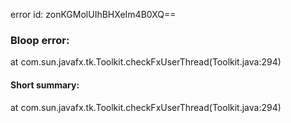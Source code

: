 error id: zonKGMolUIhBHXeIm4B0XQ==
### Bloop error:

at com.sun.javafx.tk.Toolkit.checkFxUserThread(Toolkit.java:294)
#### Short summary: 

at com.sun.javafx.tk.Toolkit.checkFxUserThread(Toolkit.java:294)